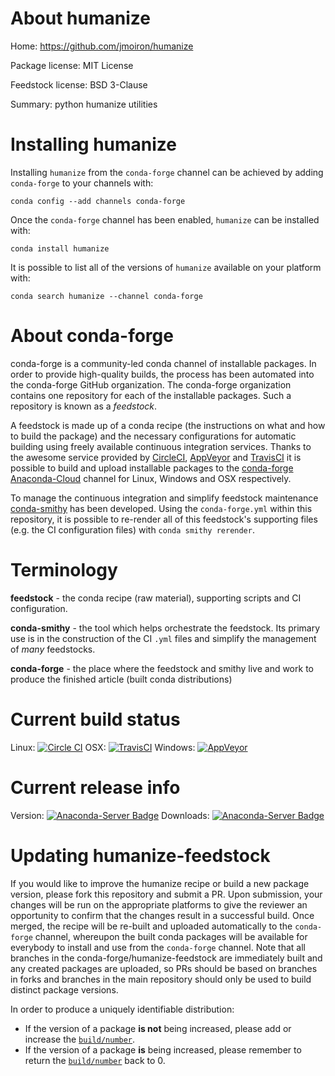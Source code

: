 About humanize
==============

Home: https://github.com/jmoiron/humanize

Package license: MIT License

Feedstock license: BSD 3-Clause

Summary: python humanize utilities



Installing humanize
===================

Installing `humanize` from the `conda-forge` channel can be achieved by adding `conda-forge` to your channels with:

```
conda config --add channels conda-forge
```

Once the `conda-forge` channel has been enabled, `humanize` can be installed with:

```
conda install humanize
```

It is possible to list all of the versions of `humanize` available on your platform with:

```
conda search humanize --channel conda-forge
```



About conda-forge
=================

conda-forge is a community-led conda channel of installable packages.
In order to provide high-quality builds, the process has been automated into the
conda-forge GitHub organization. The conda-forge organization contains one repository
for each of the installable packages. Such a repository is known as a *feedstock*.

A feedstock is made up of a conda recipe (the instructions on what and how to build
the package) and the necessary configurations for automatic building using freely
available continuous integration services. Thanks to the awesome service provided by
[CircleCI](https://circleci.com/), [AppVeyor](http://www.appveyor.com/)
and [TravisCI](https://travis-ci.org/) it is possible to build and upload installable
packages to the [conda-forge](https://anaconda.org/conda-forge)
[Anaconda-Cloud](http://docs.anaconda.org/) channel for Linux, Windows and OSX respectively.

To manage the continuous integration and simplify feedstock maintenance
[conda-smithy](http://github.com/conda-forge/conda-smithy) has been developed.
Using the ``conda-forge.yml`` within this repository, it is possible to re-render all of
this feedstock's supporting files (e.g. the CI configuration files) with ``conda smithy rerender``.


Terminology
===========

**feedstock** - the conda recipe (raw material), supporting scripts and CI configuration.

**conda-smithy** - the tool which helps orchestrate the feedstock.
                   Its primary use is in the construction of the CI ``.yml`` files
                   and simplify the management of *many* feedstocks.

**conda-forge** - the place where the feedstock and smithy live and work to
                  produce the finished article (built conda distributions)

Current build status
====================

Linux: [![Circle CI](https://circleci.com/gh/conda-forge/humanize-feedstock.svg?style=shield)](https://circleci.com/gh/conda-forge/humanize-feedstock)
OSX: [![TravisCI](https://travis-ci.org/conda-forge/humanize-feedstock.svg?branch=master)](https://travis-ci.org/conda-forge/humanize-feedstock)
Windows: [![AppVeyor](https://ci.appveyor.com/api/projects/status/github/conda-forge/humanize-feedstock?svg=True)](https://ci.appveyor.com/project/conda-forge/humanize-feedstock/branch/master)

Current release info
====================
Version: [![Anaconda-Server Badge](https://anaconda.org/conda-forge/humanize/badges/version.svg)](https://anaconda.org/conda-forge/humanize)
Downloads: [![Anaconda-Server Badge](https://anaconda.org/conda-forge/humanize/badges/downloads.svg)](https://anaconda.org/conda-forge/humanize)


Updating humanize-feedstock
===========================

If you would like to improve the humanize recipe or build a new
package version, please fork this repository and submit a PR. Upon submission,
your changes will be run on the appropriate platforms to give the reviewer an
opportunity to confirm that the changes result in a successful build. Once
merged, the recipe will be re-built and uploaded automatically to the
`conda-forge` channel, whereupon the built conda packages will be available for
everybody to install and use from the `conda-forge` channel.
Note that all branches in the conda-forge/humanize-feedstock are
immediately built and any created packages are uploaded, so PRs should be based
on branches in forks and branches in the main repository should only be used to
build distinct package versions.

In order to produce a uniquely identifiable distribution:
 * If the version of a package **is not** being increased, please add or increase
   the [``build/number``](http://conda.pydata.org/docs/building/meta-yaml.html#build-number-and-string).
 * If the version of a package **is** being increased, please remember to return
   the [``build/number``](http://conda.pydata.org/docs/building/meta-yaml.html#build-number-and-string)
   back to 0.
